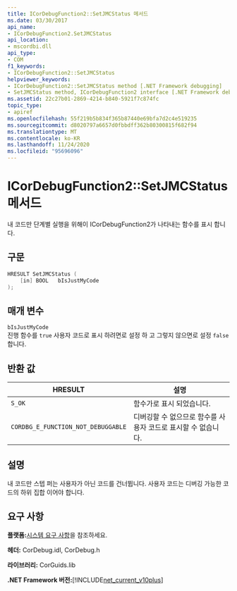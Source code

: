 ```yaml
---
title: ICorDebugFunction2::SetJMCStatus 메서드
ms.date: 03/30/2017
api_name:
- ICorDebugFunction2.SetJMCStatus
api_location:
- mscordbi.dll
api_type:
- COM
f1_keywords:
- ICorDebugFunction2::SetJMCStatus
helpviewer_keywords:
- ICorDebugFunction2::SetJMCStatus method [.NET Framework debugging]
- SetJMCStatus method, ICorDebugFunction2 interface [.NET Framework debugging]
ms.assetid: 22c27b01-2869-4214-b840-5921f7c874fc
topic_type:
- apiref
ms.openlocfilehash: 55f219b5b834f365b87440e69bfa7d2c4e519235
ms.sourcegitcommit: d8020797a6657d0fbbdff362b80300815f682f94
ms.translationtype: MT
ms.contentlocale: ko-KR
ms.lasthandoff: 11/24/2020
ms.locfileid: "95696096"
---
```

# <a name="icordebugfunction2setjmcstatus-method"></a>ICorDebugFunction2::SetJMCStatus 메서드

내 코드만 단계별 실행을 위해이 ICorDebugFunction2가 나타내는 함수를 표시 합니다.  
  
## <a name="syntax"></a>구문  
  
```cpp  
HRESULT SetJMCStatus (  
    [in] BOOL   bIsJustMyCode  
);  
```  
  
## <a name="parameters"></a>매개 변수  

 `bIsJustMyCode`  
 진행 함수를 `true` 사용자 코드로 표시 하려면로 설정 하 고 그렇지 않으면로 설정 `false` 합니다.  
  
## <a name="return-values"></a>반환 값  
  
|HRESULT|설명|  
|-------------|-----------------|  
|`S_OK`|함수가로 표시 되었습니다.|  
|`CORDBG_E_FUNCTION_NOT_DEBUGGABLE`|디버깅할 수 없으므로 함수를 사용자 코드로 표시할 수 없습니다.|  
  
## <a name="remarks"></a>설명  

 내 코드만 스텝 퍼는 사용자가 아닌 코드를 건너뜁니다. 사용자 코드는 디버깅 가능한 코드의 하위 집합 이어야 합니다.  
  
## <a name="requirements"></a>요구 사항  

 **플랫폼:**[시스템 요구 사항](../../get-started/system-requirements.md)을 참조하세요.  
  
 **헤더:** CorDebug.idl, CorDebug.h  
  
 **라이브러리:** CorGuids.lib  
  
 **.NET Framework 버전:**[!INCLUDE[net_current_v10plus](../../../../includes/net-current-v10plus-md.md)]
